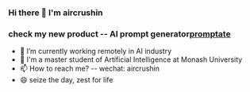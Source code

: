 ### Hi there 👋 I'm aircrushin

### check my new product -- AI prompt generator[promptate](https://www.promptate.xyz/)


- 🔭 I’m currently working remotely in AI industry
- 🏫 I'm a master student of Artificial Intelligence at Monash University
- 📫 How to reach me? -- wechat: aircrushin
- 😄 seize the day, zest for life

